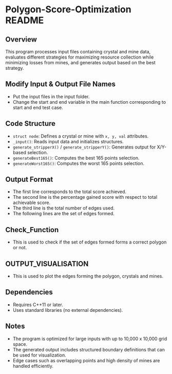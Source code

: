 # Polygon-Score-Optimization README

## Overview
This program processes input files containing crystal and mine data, evaluates different strategies for maximizing resource collection while minimizing losses from mines, and generates output based on the best strategy.

## Modify Input & Output File Names
- Put the input files in the input folder.
- Change the start and end variable in the main function corresponding to start and end test case.

## Code Structure
- `struct node`: Defines a crystal or mine with `x, y, val` attributes.
- `_input()`: Reads input data and initializes structures.
- `generate_stripperX()` / `generate_stripperY()`: Generates output for X/Y-based selection.
- `generateBest165()`: Computes the best 165 points selection.
- `generateWorst165()`: Computes the worst 165 points selection.

## Output Format
- The first line corresponds to the total score achieved.
- The second line is the percentage gained score with respect to total achievable score.
- The third line is the total number of edges used.
- The following lines are the set of edges formed.

## Check_Function
- This is used to check if the set of edges formed forms a correct polygon or not.

## OUTPUT_VISUALISATION
- This is used to plot the edges forming the polygon, crystals and mines.

## Dependencies
- Requires C++11 or later.
- Uses standard libraries (no external dependencies).

## Notes
- The program is optimized for large inputs with up to 10,000 x 10,000 grid space.
- The generated output includes structured boundary definitions that can be used for visualization.
- Edge cases such as overlapping points and high density of mines are handled efficiently.

